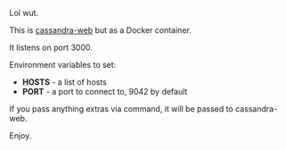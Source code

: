 Lol wut.

This is [cassandra-web](https://github.com/avalanche123/cassandra-web) but as a Docker container. 

It listens on port 3000.

Environment variables to set:

* **HOSTS** - a list of hosts
* **PORT** - a port to connect to, 9042 by default

If you pass anything extras via command, it will be passed to cassandra-web.

Enjoy.
